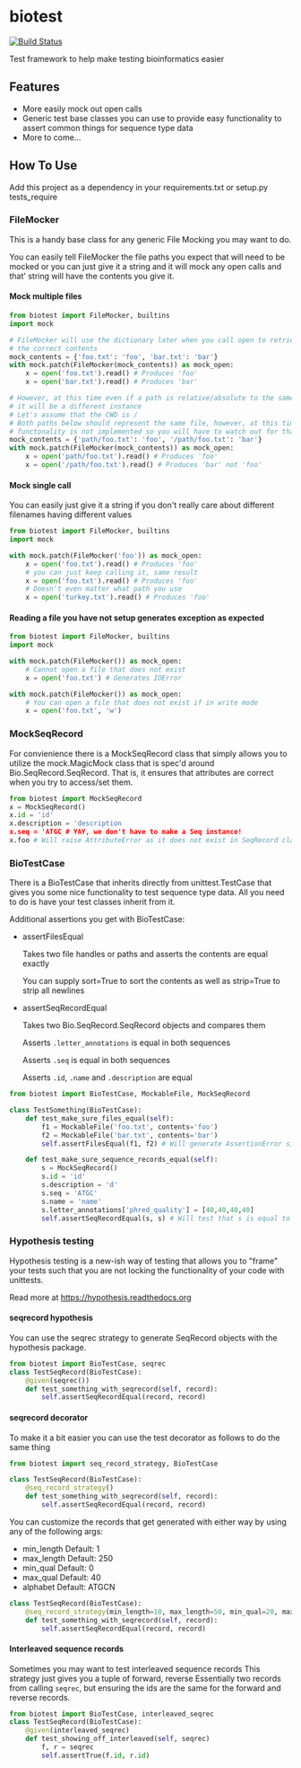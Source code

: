 # biotest

[![Build Status](https://travis-ci.org/VDBWRAIR/biotest.svg?branch=master)](https://travis-ci.org/VDBWRAIR/biotest)

Test framework to help make testing bioinformatics easier

## Features

* More easily mock out open calls
* Generic test base classes you can use to provide easy functionality to assert
  common things for sequence type data
* More to come...

## How To Use

Add this project as a dependency in your requirements.txt or setup.py tests_require

### FileMocker

This is a handy base class for any generic File Mocking you may want to do.

You can easily tell FileMocker the file paths you expect that will need to be
mocked or you can just give it a string and it will mock any open calls and that'
string will have the contents you give it.

#### Mock multiple files

```python
from biotest import FileMocker, builtins
import mock

# FileMocker will use the dictionary later when you call open to retrieve
# the correct contents
mock_contents = {'foo.txt': 'foo', 'bar.txt': 'bar'}
with mock.patch(FileMocker(mock_contents)) as mock_open:
    x = open('foo.txt').read() # Produces 'foo'
    x = open('bar.txt').read() # Produces 'bar'

# However, at this time even if a path is relative/absolute to the same file,
# it will be a different instance
# Let's assume that the CWD is /
# Both paths below should represent the same file, however, at this time that
# functonality is not implemented so you will have to watch out for that
mock_contents = {'path/foo.txt': 'foo', '/path/foo.txt': 'bar'}
with mock.patch(FileMocker(mock_contents)) as mock_open:
    x = open('path/foo.txt').read() # Produces 'foo'
    x = open('/path/foo.txt').read() # Produces 'bar' not 'foo'
```

#### Mock single call

You can easily just give it a string if you don't really care about different
filenames having different values

```python
from biotest import FileMocker, builtins
import mock

with mock.patch(FileMocker('foo')) as mock_open:
    x = open('foo.txt').read() # Produces 'foo'
    # you can just keep calling it, same result
    x = open('foo.txt').read() # Produces 'foo'
    # Doesn't even matter what path you use
    x = open('turkey.txt').read() # Produces 'foo'
```

#### Reading a file you have not setup generates exception as expected

```python
from biotest import FileMocker, builtins
import mock

with mock.patch(FileMocker()) as mock_open:
    # Cannot open a file that does not exist
    x = open('foo.txt') # Generates IOError

with mock.patch(FileMocker()) as mock_open:
    # You can open a file that does not exist if in write mode
    x = open('foo.txt', 'w')
```

### MockSeqRecord

For convienience there is a MockSeqRecord class that simply allows you to utilize
the mock.MagicMock class that is spec'd around Bio.SeqRecord.SeqRecord.
That is, it ensures that attributes are correct when you try to access/set them.

```python
from biotest import MockSeqRecord
x = MockSeqRecord()
x.id = 'id'
x.description = 'description
x.seq = 'ATGC # YAY, we don't have to make a Seq instance!
x.foo # Will raise AttributeError as it does not exist in SeqRecord class
```

### BioTestCase

There is a BioTestCase that inherits directly from unittest.TestCase that gives you
some nice functionality to test sequence type data. All you need to do is have your
test classes inherit from it.

Additional assertions you get with BioTestCase:

- assertFilesEqual
 
  Takes two file handles or paths and asserts the contents are equal exactly

  You can supply sort=True to sort the contents as well as strip=True to strip
  all newlines

- assertSeqRecordEqual

  Takes two Bio.SeqRecord.SeqRecord objects and compares them
  
  Asserts `.letter_annotations` is equal in both sequences
  
  Asserts `.seq` is equal in both sequences
  
  Asserts `.id`, `.name` and `.description` are equal

```python
from biotest import BioTestCase, MockableFile, MockSeqRecord

class TestSomething(BioTestCase):
    def test_make_sure_files_equal(self):
        f1 = MockableFile('foo.txt', contents='foo')
        f2 = MockableFile('bar.txt', contents='bar')
        self.assertFilesEqual(f1, f2) # Will generate AssertionError since contents are not equal

    def test_make_sure_sequence_records_equal(self):
        s = MockSeqRecord()
        s.id = 'id'
        s.description = 'd'
        s.seq = 'ATGC'
        s.name = 'name'
        s.letter_annotations['phred_quality'] = [40,40,40,40]
        self.assertSeqRecordEqual(s, s) # Will test that s is equal to itself
```

### Hypothesis testing

Hypothesis testing is a new-ish way of testing that allows you to "frame" your tests
such that you are not locking the functionality of your code with unittests.

Read more at https://hypothesis.readthedocs.org

#### seqrecord hypothesis

You can use the seqrec strategy to generate SeqRecord objects with the hypothesis
package.

```python
from biotest import BioTestCase, seqrec
class TestSeqRecord(BioTestCase):
    @given(seqrec())
    def test_something_with_seqrecord(self, record):
        self.assertSeqRecordEqual(record, record)
```

#### seqrecord decorator
To make it a bit easier you can use the test decorator as follows to do the same
thing
```python
from biotest import seq_record_strategy, BioTestCase

class TestSeqRecord(BioTestCase):
    @seq_record_strategy()
    def test_something_with_seqrecord(self, record):
        self.assertSeqRecordEqual(record, record)
```

You can customize the records that get generated with either way by using any of
the following args:

- min_length
  Default: 1
- max_length
  Default: 250
- min_qual
  Default: 0
- max_qual
  Default: 40
- alphabet
  Default: ATGCN

```python
class TestSeqRecord(BioTestCase):
    @seq_record_strategy(min_length=10, max_length=50, min_qual=20, max_qual=30, alphabet='ATGC')
    def test_something_with_seqrecord(self, record):
        self.assertSeqRecordEqual(record, record)
```

#### Interleaved sequence records

Sometimes you may want to test interleaved sequence records
This strategy just gives you a tuple of forward, reverse
Essentially two records from calling `seqrec`, but ensuring the ids are the same
for the forward and reverse records.

```python
from biotest import BioTestCase, interleaved_seqrec
class TestSeqRecord(BioTestCase):
    @given(interleaved_seqrec)
    def test_showing_off_interleaved(self, seqrec)
        f, r = seqrec
        self.assertTrue(f.id, r.id)
```
